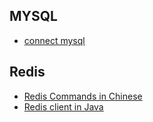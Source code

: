 ## MYSQL
- [connect mysql](https://docs.aws.amazon.com/zh_cn/AmazonRDS/latest/UserGuide/USER_ConnectToInstance.html)
## Redis
- [Redis Commands in Chinese](http://redisdoc.com/)
- [Redis client in Java](https://github.com/caoxinyu/RedisClient)

